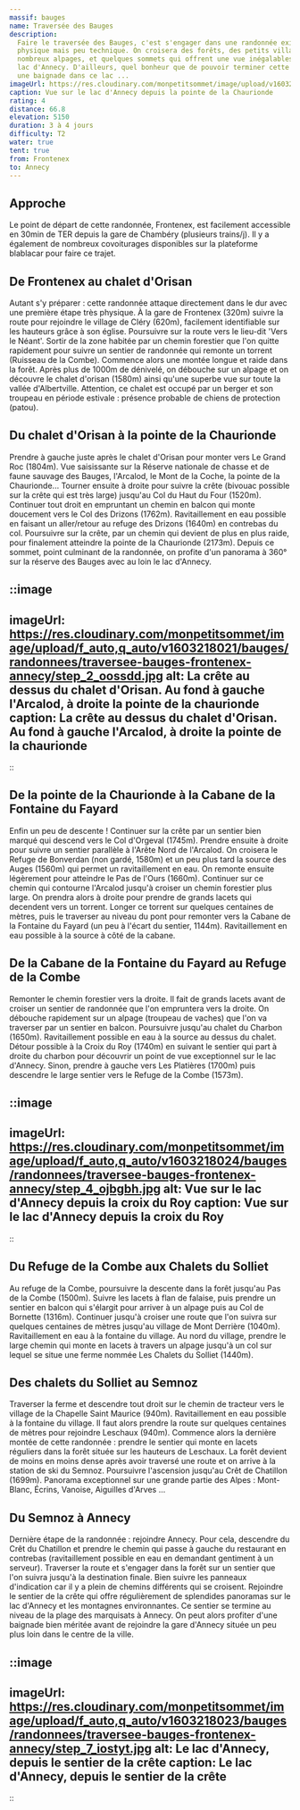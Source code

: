 ```yaml
---
massif: bauges
name: Traversée des Bauges
description:
  Faire le traversée des Bauges, c'est s'engager dans une randonnée exigeante,
  physique mais peu technique. On croisera des forêts, des petits villages, de
  nombreux alpages, et quelques sommets qui offrent une vue inégalables sur le
  lac d'Annecy. D'ailleurs, quel bonheur que de pouvoir terminer cette randonnée par
  une baignade dans ce lac ...
imageUrl: https://res.cloudinary.com/monpetitsommet/image/upload/v1603218138/bauges/randonnees/traversee-bauges-frontenex-annecy/intro_ppjy7g.jpg
caption: Vue sur le lac d'Annecy depuis la pointe de la Chaurionde
rating: 4
distance: 66.8
elevation: 5150
duration: 3 à 4 jours
difficulty: T2
water: true
tent: true
from: Frontenex
to: Annecy
---
```


## Approche

Le point de départ de cette randonnée, Frontenex, est facilement accessible en 30min de TER depuis la gare de Chambéry (plusieurs trains/j). Il y a également de nombreux covoiturages disponibles sur la plateforme blablacar pour faire ce trajet.

## De Frontenex au chalet d'Orisan

Autant s'y préparer : cette randonnée attaque directement dans le dur avec une première étape très physique. À la gare de Frontenex (320m) suivre la route pour rejoindre le village de Cléry (620m), facilement identifiable sur les hauteurs grâce à son église. Poursuivre sur la route vers le lieu-dit 'Vers le Néant'. Sortir de la zone habitée par un chemin forestier que l'on quitte rapidement pour suivre un sentier de randonnée qui remonte un torrent (Ruisseau de la Combe). Commence alors une montée longue et raide dans la forêt. Après plus de 1000m de dénivelé, on débouche sur un alpage et on découvre le chalet d'orisan (1580m) ainsi qu'une superbe vue sur toute la vallée d'Albertville. Attention, ce chalet est occupé par un berger et son troupeau en période estivale : présence probable de chiens de protection (patou).

## Du chalet d'Orisan à la pointe de la Chaurionde

Prendre à gauche juste après le chalet d'Orisan pour monter vers Le Grand Roc (1804m). Vue saisissante sur la Réserve nationale de chasse et de faune sauvage des Bauges, l'Arcalod, le Mont de la Coche, la pointe de la Chaurionde... Tourner ensuite à droite pour suivre la crête (bivouac possible sur la crête qui est très large) jusqu'au Col du Haut du Four (1520m). Continuer tout droit en empruntant un chemin en balcon qui monte doucement vers le Col des Drizons (1762m). Ravitaillement en eau possible en faisant un aller/retour au refuge des Drizons (1640m) en contrebas du col. Poursuivre sur la crête, par un chemin qui devient de plus en plus raide, pour finalement atteindre la pointe de la Chaurionde (2173m). Depuis ce sommet, point culminant de la randonnée, on profite d'un panorama à 360° sur la réserve des Bauges avec au loin le lac d'Annecy.

::image
---
imageUrl: https://res.cloudinary.com/monpetitsommet/image/upload/f_auto,q_auto/v1603218021/bauges/randonnees/traversee-bauges-frontenex-annecy/step_2_oossdd.jpg
alt: La crête au dessus du chalet d'Orisan. Au fond à gauche l'Arcalod, à droite la pointe de la chaurionde
caption: La crête au dessus du chalet d'Orisan. Au fond à gauche l'Arcalod, à droite la pointe de la chaurionde
---
::

## De la pointe de la Chaurionde à la Cabane de la Fontaine du Fayard

Enfin un peu de descente ! Continuer sur la crête par un sentier bien marqué qui descend vers le Col d'Orgeval (1745m). Prendre ensuite à droite pour suivre un sentier parallèle à l'Arête Nord de l'Arcalod. On croisera le Refuge de Bonverdan (non gardé, 1580m) et un peu plus tard la source des Auges (1560m) qui permet un ravitaillement en eau. On remonte ensuite légèrement pour atteindre le Pas de l'Ours (1660m). Continuer sur ce chemin qui contourne l'Arcalod jusqu'à croiser un chemin forestier plus large. On prendra alors à droite pour prendre de grands lacets qui decendent vers un torrent. Longer ce torrent sur quelques centaines de mètres, puis le traverser au niveau du pont pour remonter vers la Cabane de la Fontaine du Fayard (un peu à l'écart du sentier, 1144m). Ravitaillement en eau possible à la source à côté de la cabane.

## De la Cabane de la Fontaine du Fayard au Refuge de la Combe

Remonter le chemin forestier vers la droite. Il fait de grands lacets avant de croiser un sentier de randonnée que l'on empruntera vers la droite. On débouche rapidement sur un alpage (troupeau de vaches) que l'on va traverser par un sentier en balcon. Poursuivre jusqu'au chalet du Charbon (1650m). Ravitaillement possible en eau à la source au dessus du chalet. Détour possible à la Croix du Roy (1740m) en suivant le sentier qui part à droite du charbon pour découvrir un point de vue exceptionnel sur le lac d'Annecy. Sinon, prendre à gauche vers Les Platières (1700m) puis descendre le large sentier vers le Refuge de la Combe (1573m).

::image
---
imageUrl: https://res.cloudinary.com/monpetitsommet/image/upload/f_auto,q_auto/v1603218024/bauges/randonnees/traversee-bauges-frontenex-annecy/step_4_ojbgbh.jpg
alt: Vue sur le lac d'Annecy depuis la croix du Roy
caption: Vue sur le lac d'Annecy depuis la croix du Roy
---
::

## Du Refuge de la Combe aux Chalets du Solliet

Au refuge de la Combe, poursuivre la descente dans la forêt jusqu'au Pas de la Combe (1500m). Suivre les lacets à flan de falaise, puis prendre un sentier en balcon qui s'élargit pour arriver à un alpage puis au Col de Bornette (1316m). Continuer jusqu'à croiser une route que l'on suivra sur quelques centaines de mètres jusqu'au village de Mont Derrière (1040m). Ravitaillement en eau à la fontaine du village. Au nord du village, prendre le large chemin qui monte en lacets à travers un alpage jusqu'à un col sur lequel se situe une ferme nommée Les Chalets du Solliet (1440m).

## Des chalets du Solliet au Semnoz

Traverser la ferme et descendre tout droit sur le chemin de tracteur vers le village de la Chapelle Saint Maurice (940m). Ravitaillement en eau possible à la fontaine du village. Il faut alors prendre la route sur quelques centaines de mètres pour rejoindre Leschaux (940m). Commence alors la dernière montée de cette randonnée : prendre le sentier qui monte en lacets réguliers dans la forêt située sur les hauteurs de Leschaux. La forêt devient de moins en moins dense après avoir traversé une route et on arrive à la station de ski du Semnoz. Poursuivre l'ascension jusqu'au Crêt de Chatillon (1699m). Panorama exceptionnel sur une grande partie des Alpes : Mont-Blanc, Écrins, Vanoise, Aiguilles d'Arves ...

## Du Semnoz à Annecy

Dernière étape de la randonnée : rejoindre Annecy. Pour cela, descendre du Crêt du Chatillon et prendre le chemin qui passe à gauche du restaurant en contrebas (ravitaillement possible en eau en demandant gentiment à un serveur). Traverser la route et s'engager dans la forêt sur un sentier que l'on suivra jusqu'à la destination finale. Bien suivre les panneaux d'indication car il y a plein de chemins différents qui se croisent. Rejoindre le sentier de la crête qui offre régulièrement de splendides panoramas sur le lac d'Annecy et les montagnes environnantes. Ce sentier se termine au niveau de la plage des marquisats à Annecy. On peut alors profiter d'une baignade bien méritée avant de rejoindre la gare d'Annecy située un peu plus loin dans le centre de la ville.

::image
---
imageUrl: https://res.cloudinary.com/monpetitsommet/image/upload/f_auto,q_auto/v1603218023/bauges/randonnees/traversee-bauges-frontenex-annecy/step_7_iostyt.jpg
alt: Le lac d'Annecy, depuis le sentier de la crête
caption: Le lac d'Annecy, depuis le sentier de la crête
---
::
